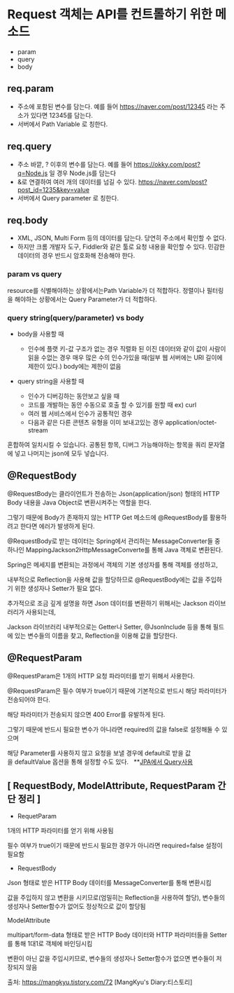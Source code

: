 # Request 객체는 API를 컨트롤하기 위한 메소드

- param
- query
- body


## req.param

- 주소에 포함된 변수를 담는다. 예를 들어 https://naver.com/post/12345 라는 주소가 있다면 12345를 담는다.
- 서버에서 Path Variable 로 칭한다.

## req.query

- 주소 바깥, ? 이후의 변수를 담는다. 예를 들어 https://okky.com/post?q=Node.js 일 경우 Node.js를 담는다
- &로 연결하여 여러 개의 데이터를 넘길 수 있다. https://naver.com/post?post_id=1235&key=value
- 서버에서 Query parameter 로 칭한다.

## req.body

- XML, JSON, Multi Form 등의 데이터를 담는다. 당연히 주소에서 확인할 수 없다.
- 하지만 크롬 개발자 도구, Fiddler와 같은 툴로 요청 내용을 확인할 수 있다. 민감한 데이터의 경우 반드시 암호화해 전송해야 한다.
 

### param vs query
resource를 식별해야하는 상황에서는Path Variable가 더 적합하다.
정렬이나 필터링을 해야하는 상황에서는 Query Parameter가 더 적합하다.
 

### query string(query/parameter) vs body
- body을 사용할 때 
  - 인수에 플랫 키-값 구조가 없는 경우
  직렬화 된 이진 데이터와 같이 값이 사람이 읽을 수없는 경우
  매우 많은 수의 인수가있을 때(일부 웹 서버에는 URI 길이에 제한이 있다.) body에는 제한이 없음

- query string을 사용할 때
  - 인수가 디버깅하는 동안보고 싶을 때
  - 코드를 개발하는 동안 수동으로 호출 할 수 있기를 원할 때
    ex) curl
  - 여러 웹 서비스에서 인수가 공통적인 경우
  - 다음과 같은 다른 콘텐츠 유형을 이미 보내고있는 경우 application/octet-stream

혼합하여 일치시킬 수 있습니다. 공통된 항목, 디버그 가능해야하는 항목을 쿼리 문자열에 넣고 나머지는 json에 모두 넣습니다.


## @RequestBody

@RequestBody는 클라이언트가 전송하는 Json(application/json) 형태의 HTTP Body 내용을 Java Object로 변환시켜주는 역할을 한다.

그렇기 때문에 Body가 존재하지 않는 HTTP Get 메소드에 @RequestBody를 활용하려고 한다면 에러가 발생하게 된다.

@RequestBody로 받는 데이터는 Spring에서 관리하는 MessageConverter들 중 하나인 MappingJackson2HttpMessageConverte를 통해 Java 객체로 변환된다. 

Spring은 메세지를 변환되는 과정에서 객체의 기본 생성자를 통해 객체를 생성하고, 

내부적으로 Reflection을 사용해 값을 할당하므로 @RequestBody에는 값을 주입하기 위한 생성자나 Setter가 필요 없다.
 

추가적으로 조금 깊게 설명을 하면 Json 데이터를 변환하기 위해서는 Jackson 라이브러리가 사용되는데, 

Jackson 라이브러리 내부적으로는 Getter나 Setter, @JsonInclude 등을 통해 필드에 있는 변수들의 이름을 찾고, Reflection을 이용해 값을 할당한다.


## @RequestParam

@RequestParam은 1개의 HTTP 요청 파라미터를 받기 위해서 사용한다. 

@RequestParam은 필수 여부가 true이기 때문에 기본적으로 반드시 해당 파라미터가 전송되어야 한다. 

해당 파라미터가 전송되지 않으면 400 Error를 유발하게 된다. 

그렇기 때문에 반드시 필요한 변수가 아니라면 required의 값을 false로 설정해둘 수 있으며 

해당 Parameter를 사용하지 않고 요청을 보낼 경우에 default로 받을 값을 defaultValue 옵션을 통해 설정할 수도 있다.
 
**[JPA에서 Query사용](https://sundries-in-myidea.tistory.com/91)


## [ RequestBody, ModelAttribute, RequestParam 간단 정리 ]

* RequetParam

1개의 HTTP 파라미터를 얻기 위해 사용됨

필수 여부가 true이기 때문에 반드시 필요한 경우가 아니라면 required=false 설정이 필요함


* RequestBody

Json 형태로 받은 HTTP Body 데이터를 MessageConverter를 통해 변환시킴

값을 주입하지 않고 변환을 시키므로(엄밀히는 Reflection을 사용하여 할당), 변수들의 생성자나 Setter함수가 없어도 정상적으로 값이 할당됨


ModelAttribute

multipart/form-data 형태로 받은 HTTP Body 데이터와 HTTP 파라미터들을 Setter를 통해 1대1로 객체에 바인딩시킴

변환이 아닌 값을 주입시키므로, 변수들의 생성자나 Setter함수가 없으면 변수들이 저장되지 않음


출처: https://mangkyu.tistory.com/72 [MangKyu's Diary:티스토리]
